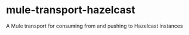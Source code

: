 mule-transport-hazelcast
========================

A Mule transport for consuming from and pushing to Hazelcast instances
